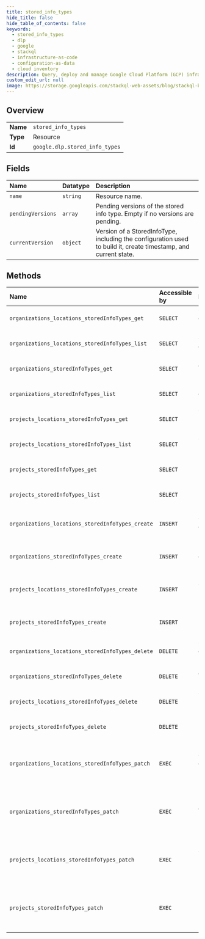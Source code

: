 ```yaml
---
title: stored_info_types
hide_title: false
hide_table_of_contents: false
keywords:
  - stored_info_types
  - dlp
  - google    
  - stackql
  - infrastructure-as-code
  - configuration-as-data
  - cloud inventory
description: Query, deploy and manage Google Cloud Platform (GCP) infrastructure and resources using SQL
custom_edit_url: null
image: https://storage.googleapis.com/stackql-web-assets/blog/stackql-blog-post-featured-image.png
---
```

  
    

## Overview
<table><tbody>
<tr><td><b>Name</b></td><td><code>stored_info_types</code></td></tr>
<tr><td><b>Type</b></td><td>Resource</td></tr>
<tr><td><b>Id</b></td><td><code>google.dlp.stored_info_types</code></td></tr>
</tbody></table>

## Fields
| Name | Datatype | Description |
|:-----|:---------|:------------|
| `name` | `string` | Resource name. |
| `pendingVersions` | `array` | Pending versions of the stored info type. Empty if no versions are pending. |
| `currentVersion` | `object` | Version of a StoredInfoType, including the configuration used to build it, create timestamp, and current state. |
## Methods
| Name | Accessible by | Required Params | Description |
|:-----|:--------------|:----------------|:------------|
| `organizations_locations_storedInfoTypes_get` | `SELECT` | `locationsId, organizationsId, storedInfoTypesId` | Gets a stored infoType. See https://cloud.google.com/dlp/docs/creating-stored-infotypes to learn more. |
| `organizations_locations_storedInfoTypes_list` | `SELECT` | `locationsId, organizationsId` | Lists stored infoTypes. See https://cloud.google.com/dlp/docs/creating-stored-infotypes to learn more. |
| `organizations_storedInfoTypes_get` | `SELECT` | `organizationsId, storedInfoTypesId` | Gets a stored infoType. See https://cloud.google.com/dlp/docs/creating-stored-infotypes to learn more. |
| `organizations_storedInfoTypes_list` | `SELECT` | `organizationsId` | Lists stored infoTypes. See https://cloud.google.com/dlp/docs/creating-stored-infotypes to learn more. |
| `projects_locations_storedInfoTypes_get` | `SELECT` | `locationsId, projectsId, storedInfoTypesId` | Gets a stored infoType. See https://cloud.google.com/dlp/docs/creating-stored-infotypes to learn more. |
| `projects_locations_storedInfoTypes_list` | `SELECT` | `locationsId, projectsId` | Lists stored infoTypes. See https://cloud.google.com/dlp/docs/creating-stored-infotypes to learn more. |
| `projects_storedInfoTypes_get` | `SELECT` | `projectsId, storedInfoTypesId` | Gets a stored infoType. See https://cloud.google.com/dlp/docs/creating-stored-infotypes to learn more. |
| `projects_storedInfoTypes_list` | `SELECT` | `projectsId` | Lists stored infoTypes. See https://cloud.google.com/dlp/docs/creating-stored-infotypes to learn more. |
| `organizations_locations_storedInfoTypes_create` | `INSERT` | `locationsId, organizationsId` | Creates a pre-built stored infoType to be used for inspection. See https://cloud.google.com/dlp/docs/creating-stored-infotypes to learn more. |
| `organizations_storedInfoTypes_create` | `INSERT` | `organizationsId` | Creates a pre-built stored infoType to be used for inspection. See https://cloud.google.com/dlp/docs/creating-stored-infotypes to learn more. |
| `projects_locations_storedInfoTypes_create` | `INSERT` | `locationsId, projectsId` | Creates a pre-built stored infoType to be used for inspection. See https://cloud.google.com/dlp/docs/creating-stored-infotypes to learn more. |
| `projects_storedInfoTypes_create` | `INSERT` | `projectsId` | Creates a pre-built stored infoType to be used for inspection. See https://cloud.google.com/dlp/docs/creating-stored-infotypes to learn more. |
| `organizations_locations_storedInfoTypes_delete` | `DELETE` | `locationsId, organizationsId, storedInfoTypesId` | Deletes a stored infoType. See https://cloud.google.com/dlp/docs/creating-stored-infotypes to learn more. |
| `organizations_storedInfoTypes_delete` | `DELETE` | `organizationsId, storedInfoTypesId` | Deletes a stored infoType. See https://cloud.google.com/dlp/docs/creating-stored-infotypes to learn more. |
| `projects_locations_storedInfoTypes_delete` | `DELETE` | `locationsId, projectsId, storedInfoTypesId` | Deletes a stored infoType. See https://cloud.google.com/dlp/docs/creating-stored-infotypes to learn more. |
| `projects_storedInfoTypes_delete` | `DELETE` | `projectsId, storedInfoTypesId` | Deletes a stored infoType. See https://cloud.google.com/dlp/docs/creating-stored-infotypes to learn more. |
| `organizations_locations_storedInfoTypes_patch` | `EXEC` | `locationsId, organizationsId, storedInfoTypesId` | Updates the stored infoType by creating a new version. The existing version will continue to be used until the new version is ready. See https://cloud.google.com/dlp/docs/creating-stored-infotypes to learn more. |
| `organizations_storedInfoTypes_patch` | `EXEC` | `organizationsId, storedInfoTypesId` | Updates the stored infoType by creating a new version. The existing version will continue to be used until the new version is ready. See https://cloud.google.com/dlp/docs/creating-stored-infotypes to learn more. |
| `projects_locations_storedInfoTypes_patch` | `EXEC` | `locationsId, projectsId, storedInfoTypesId` | Updates the stored infoType by creating a new version. The existing version will continue to be used until the new version is ready. See https://cloud.google.com/dlp/docs/creating-stored-infotypes to learn more. |
| `projects_storedInfoTypes_patch` | `EXEC` | `projectsId, storedInfoTypesId` | Updates the stored infoType by creating a new version. The existing version will continue to be used until the new version is ready. See https://cloud.google.com/dlp/docs/creating-stored-infotypes to learn more. |
